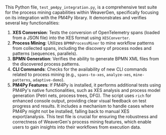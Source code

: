 This Python file, `test_pm4py_integration.py`, is a comprehensive test suite for the process mining capabilities within WeaverGen, specifically focusing on its integration with the PM4Py library.
It demonstrates and verifies several key functionalities:
1. **XES Conversion**: Tests the conversion of OpenTelemetry spans (loaded from a JSON file) into the XES format using `XESConverter`.
2. **Process Mining**: Utilizes `BPMNProcessMiner` to mine workflow patterns from collected spans, including the discovery of process nodes and patterns (sequences, parallels).
3. **BPMN Generation**: Verifies the ability to generate BPMN XML files from the discovered process patterns.
4. **CLI Commands**: Checks for the availability of new CLI commands related to process mining (e.g., `spans-to-xes`, `analyze-xes`, `mine-patterns`, `adaptive-demo`).
5. **PM4Py Features**: If PM4Py is installed, it performs additional tests using PM4Py's native functionalities, such as XES analysis and process model generation (Petri nets, process trees, DFG).
The script uses `rich` for enhanced console output, providing clear visual feedback on test progress and results.
It includes a mechanism to handle cases where PM4Py might not be installed, falling back to manual XES export/analysis.
This test file is crucial for ensuring the robustness and correctness of WeaverGen's process mining features, which enable users to gain insights into their workflows from execution data.